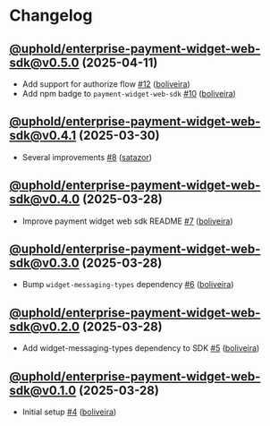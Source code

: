 # Changelog

## [@uphold/enterprise-payment-widget-web-sdk@v0.5.0](https://github.com/uphold/enterprise-widget-sdk/releases/tag/@uphold/enterprise-payment-widget-web-sdk@v0.5.0) (2025-04-11)

- Add support for authorize flow [\#12](https://github.com/uphold/enterprise-widget-sdk/pull/12) ([boliveira](https://github.com/boliveira))
- Add npm badge to `payment-widget-web-sdk` [\#10](https://github.com/uphold/enterprise-widget-sdk/pull/10) ([boliveira](https://github.com/boliveira))

## [@uphold/enterprise-payment-widget-web-sdk@v0.4.1](https://github.com/uphold/enterprise-widget-sdk/releases/tag/@uphold/enterprise-payment-widget-web-sdk@v0.4.1) (2025-03-30)

- Several improvements [\#8](https://github.com/uphold/enterprise-widget-sdk/pull/8) ([satazor](https://github.com/satazor))

## [@uphold/enterprise-payment-widget-web-sdk@v0.4.0](https://github.com/uphold/enterprise-widget-sdk/releases/tag/@uphold/enterprise-payment-widget-web-sdk@v0.4.0) (2025-03-28)

- Improve payment widget web sdk README [\#7](https://github.com/uphold/enterprise-widget-sdk/pull/7) ([boliveira](https://github.com/boliveira))

## [@uphold/enterprise-payment-widget-web-sdk@v0.3.0](https://github.com/uphold/enterprise-widget-sdk/releases/tag/@uphold/enterprise-payment-widget-web-sdk@v0.3.0) (2025-03-28)

- Bump `widget-messaging-types` dependency [\#6](https://github.com/uphold/enterprise-widget-sdk/pull/6) ([boliveira](https://github.com/boliveira))

## [@uphold/enterprise-payment-widget-web-sdk@v0.2.0](https://github.com/uphold/enterprise-widget-sdk/releases/tag/@uphold/enterprise-payment-widget-web-sdk@v0.2.0) (2025-03-28)

- Add widget-messaging-types dependency to SDK [\#5](https://github.com/uphold/enterprise-widget-sdk/pull/5) ([boliveira](https://github.com/boliveira))

## [@uphold/enterprise-payment-widget-web-sdk@v0.1.0](https://github.com/uphold/enterprise-widget-sdk/releases/tag/@uphold/enterprise-payment-widget-web-sdk@v0.1.0) (2025-03-28)

- Initial setup [\#4](https://github.com/uphold/enterprise-widget-sdk/pull/4) ([boliveira](https://github.com/boliveira))
